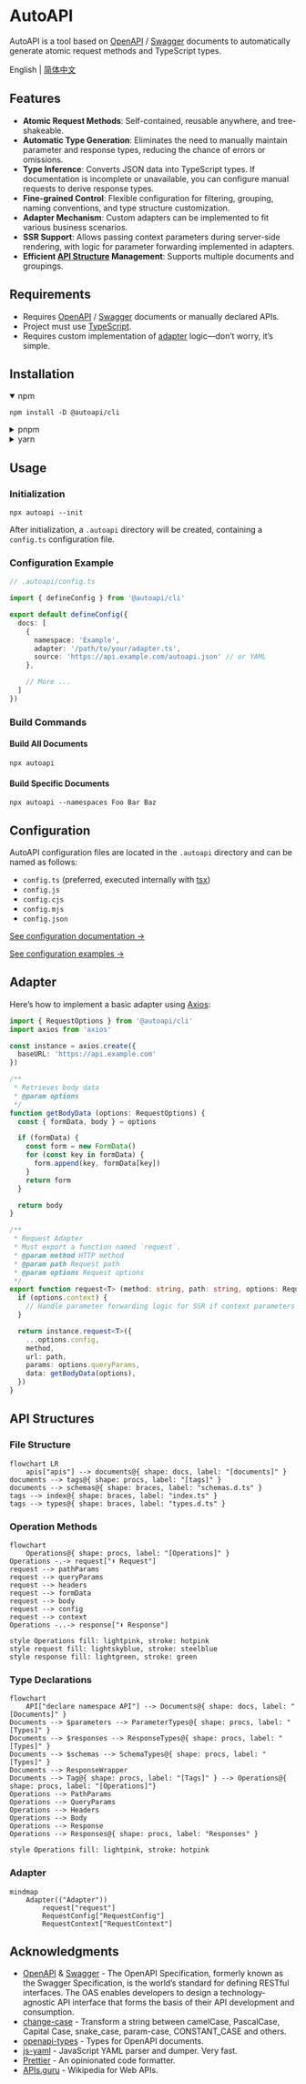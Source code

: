 # AutoAPI

AutoAPI is a tool based on [OpenAPI](https://www.openapis.org/) / [Swagger](https://swagger.io/) documents to
automatically generate atomic request methods and TypeScript types.

English | [简体中文](./README-zh.md)

## Features

+ **Atomic Request Methods**: Self-contained, reusable anywhere, and tree-shakeable.
+ **Automatic Type Generation**: Eliminates the need to manually maintain parameter and response types, reducing the
  chance of errors or omissions.
+ **Type Inference**: Converts JSON data into TypeScript types. If documentation is incomplete or unavailable, you can
  configure manual requests to derive response types.
+ **Fine-grained Control**: Flexible configuration for filtering, grouping, naming conventions, and type structure
  customization.
+ **Adapter Mechanism**: Custom adapters can be implemented to fit various business scenarios.
+ **SSR Support**: Allows passing context parameters during server-side rendering, with logic for parameter forwarding
  implemented in adapters.
+ **Efficient [API Structure](#api-structures) Management**: Supports multiple documents and groupings.

## Requirements

+ Requires [OpenAPI](https://www.openapis.org/) / [Swagger](https://swagger.io/) documents or manually declared APIs.
+ Project must use [TypeScript](https://www.typescriptlang.org/).
+ Requires custom implementation of [adapter](#adapters) logic—don’t worry, it’s simple.

## Installation

<details open>
<summary>npm</summary>

```shell
npm install -D @autoapi/cli
```

</details>

<details>
<summary>pnpm</summary>

```shell
pnpm add -D @autoapi/cli
```

</details>

<details>
<summary>yarn</summary>

```shell
yarn add -D @autoapi/cli
```

</details>

## Usage

### Initialization

```shell
npx autoapi --init
```

After initialization, a `.autoapi` directory will be created, containing a `config.ts` configuration file.

### Configuration Example

```ts
// .autoapi/config.ts

import { defineConfig } from '@autoapi/cli'

export default defineConfig({
  docs: [
    {
      namespace: 'Example',
      adapter: '/path/to/your/adapter.ts',
      source: 'https://api.example.com/autoapi.json' // or YAML
    },

    // More ...
  ]
})
```

### Build Commands

#### Build All Documents

```shell
npx autoapi
```

#### Build Specific Documents

```shell
npx autoapi --namespaces Foo Bar Baz
```

## Configuration

AutoAPI configuration files are located in the `.autoapi` directory and can be named as follows:

+ `config.ts` (preferred, executed internally with [tsx](https://tsx.is/))
+ `config.js`
+ `config.cjs`
+ `config.mjs`
+ `config.json`

[See configuration documentation →](./docs/configuration.md)

[See configuration examples →](/examples/.autoapi)

## Adapter

Here’s how to implement a basic adapter using [Axios](https://axios-http.com/):

```ts
import { RequestOptions } from '@autoapi/cli'
import axios from 'axios'

const instance = axios.create({
  baseURL: 'https://api.example.com'
})

/**
 * Retrieves body data
 * @param options
 */
function getBodyData (options: RequestOptions) {
  const { formData, body } = options

  if (formData) {
    const form = new FormData()
    for (const key in formData) {
      form.append(key, formData[key])
    }
    return form
  }

  return body
}

/**
 * Request Adapter
 * Must export a function named `request`.
 * @param method HTTP method
 * @param path Request path
 * @param options Request options
 */
export function request<T> (method: string, path: string, options: RequestOptions) {
  if (options.context) {
    // Handle parameter forwarding logic for SSR if context parameters are used.
  }

  return instance.request<T>({
    ...options.config,
    method,
    url: path,
    params: options.queryParams,
    data: getBodyData(options),
  })
}
```

## API Structures

### File Structure

```mermaid
flowchart LR
    apis["apis"] --> documents@{ shape: docs, label: "[documents]" }
documents --> tags@{ shape: procs, label: "[tags]" }
documents --> schemas@{ shape: braces, label: "schemas.d.ts" }
tags --> index@{ shape: braces, label: "index.ts" }
tags --> types@{ shape: braces, label: "types.d.ts" }
```

### Operation Methods

```mermaid
flowchart
    Operations@{ shape: procs, label: "[Operations]" }
Operations -.-> request["⬆ Request"]
request --> pathParams
request --> queryParams
request --> headers
request --> formData
request --> body
request --> config
request --> context
Operations -..-> response["⬇ Response"]

style Operations fill: lightpink, stroke: hotpink
style request fill: lightskyblue, stroke: steelblue
style response fill: lightgreen, stroke: green
```

### Type Declarations

```mermaid
flowchart
    API["declare namespace API"] --> Documents@{ shape: docs, label: "[Documents]" }
Documents --> $parameters --> ParameterTypes@{ shape: procs, label: "[Types]" }
Documents --> $responses --> ResponseTypes@{ shape: procs, label: "[Types]" }
Documents --> $schemas --> SchemaTypes@{ shape: procs, label: "[Types]" }
Documents --> ResponseWrapper
Documents --> Tag@{ shape: procs, label: "[Tags]" } --> Operations@{ shape: procs, label: "[Operations]"}
Operations --> PathParams
Operations --> QueryParams
Operations --> Headers
Operations --> Body
Operations --> Response
Operations --> Responses@{ shape: procs, label: "Responses" }

style Operations fill: lightpink, stroke: hotpink
```

### Adapter

```mermaid
mindmap
    Adapter(("Adapter"))
        request["request"]
        RequestConfig["RequestConfig"]
        RequestContext["RequestContext"]
```

## Acknowledgments

+ [OpenAPI](https://www.openapis.org/) & [Swagger](https://swagger.io/) - The OpenAPI Specification, formerly known as
  the Swagger Specification, is the world’s standard for defining RESTful interfaces. The OAS enables developers to
  design a technology-agnostic API interface that forms the basis of their API development and consumption.
+ [change-case](https://github.com/blakeembrey/change-case/) - Transform a string between camelCase, PascalCase, Capital
  Case, snake_case, param-case, CONSTANT_CASE and others.
+ [openapi-types](https://github.com/kogosoftwarellc/open-api) - Types for OpenAPI documents.
+ [js-yaml](https://github.com/nodeca/js-yaml/) - JavaScript YAML parser and dumper. Very fast.
+ [Prettier](https://prettier.io/) - An opinionated code formatter.
+ [APIs.guru](https://apis.guru/) - Wikipedia for Web APIs.
